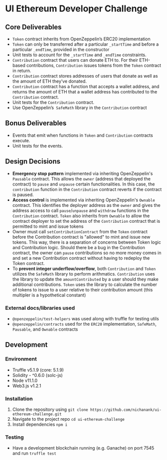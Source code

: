 # UI Ethereum Developer Challenge

## Core Deliverables
* `Token` contract inherits from OpenZeppelin’s ERC20 implementation
* `Token` can only be transferred after a particular `_startTime` and before a particular `_endTime`, provided in the constructor
* Unit tests to account for the `_startTime` and `_endTime` constraints.
* `Contribution` contract that users can donate ETH to. For their ETH-based contributions, `Contribution` issues tokens from the `Token` contract in return.
* `Contribution` contract stores addresses of users that donate as well as the amount of
ETH they’ve donated.
* `Contribution` contract has a function that accepts a wallet address, and returns the amount of ETH that a wallet address has contributed to the `Contribution` contract.
* Unit tests for the `Contribution` contract.
* Use OpenZeppelin’s` SafeMath` library in the `Contribution` contract

## Bonus Deliverables
* Events that emit when functions in `Token` and `Contribution` contracts execute.
* Unit tests for the events.

## Design Decisions
* **Emergency stop pattern** implemented via inheriting OpenZeppelin's `Pausable` contract. This allows the `owner` (address that deployed the contract) to `pause` and `unpause` certain functionalities. In this case, the `contribution` function in the `Contribution` contract reverts if the contract is paused.
* **Access control** is implemented via inheriting OpenZeppelin's `Ownable` contract. This identifies the deployer address as the `owner` and gives the address access to call `pause`/`unpause` and `withdraw` functions in the `Contribution` contract. `Token` also inherits from `Ownable` to allow the contract deployer to set the address of the `Contribution` contract that is permitted to mint and issue tokens
* Owner must call `setContributionContract` from the `Token` contract before the Contribution contract is "allowed" to mint and issue new tokens. This way, there is a separation of concerns between Token logic and Contribution logic. Should there be a bug in the Contribution contract, the owner can `pause` contributions so no more money comes in and set a new Contribution contract without having to redeploy the Token contract.
* To **prevent integer underflow/overflow**, both `Contribution` and `Token` utilizes the `SafeMath` library to perform arithmatics. `Contribution` uses the library to update the `amountContributed` by a user should they make additional contributions. `Token` uses the library to calculate the number of tokens to issue to a user relative to their contribution amount (this multipler is a hypothetical constant)

### External docs/libraries used
* `@openzeppelin/test-helpers` was used along with truffle for testing utils
* `@openzeppelin/contracts` used for the `ERC20` implementation, `SafeMath`, `Pausable`, and `Ownable` contracts

## Development

### Environment
* Truffle v5.1.9 (core: 5.1.9)
* Solidity - ^0.6.0 (solc-js)
* Node v11.1.0
* Web3.js v1.2.1

### Installation
1. Clone the repository using `git clone https://github.com/nichanank/ui-ethereum-challenge.git`
2. Navigate to the project repo `cd ui-ethereum-challenge`
3. Install dependencies `npm i`

### Testing
* Have a development blockchain running (e.g. Ganache) on port 7545 and run `truffle test`